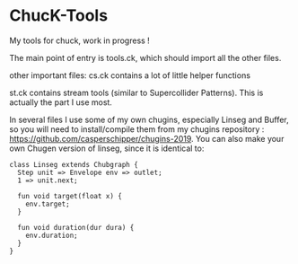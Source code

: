 # ChucK-Tools

My tools for chuck, work in progress !

The main point of entry is tools.ck, which should import all the other files.

other important files:
cs.ck contains a lot of little helper functions

st.ck contains stream tools (similar to Supercollider Patterns). 
This is actually the part I use most.

In several files I use some of my own chugins, especially Linseg and Buffer, so you will need to install/compile them from my chugins repository : https://github.com/casperschipper/chugins-2019.
You can also make your own Chugen version of linseg, since it is identical to:

    class Linseg extends Chubgraph {
      Step unit => Envelope env => outlet;
      1 => unit.next;
      
      fun void target(float x) {
        env.target;
      }
      
      fun void duration(dur dura) {
        env.duration;
      }
    } 
